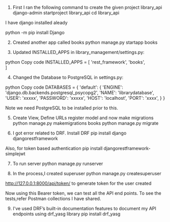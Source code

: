 1. First I ran the following command to create the given project library_api
django-admin startproject library_api
cd library_api

I have django installed aleady

python -m pip install Django

2. Created another app called books
python manage.py startapp books

3. Updated INSTALLED_APPS in library_management/settings.py:

python
Copy code
INSTALLED_APPS = [
    'rest_framework',
    'books',  
]

4. Changed the Database to PostgreSQL in settings.py:

python
Copy code
DATABASES = {
    'default': {
        'ENGINE': 'django.db.backends.postgresql_psycopg2',
        'NAME': 'librarydatabase',
        'USER': 'xxxxx',
        'PASSWORD': 'xxxxx',
        'HOST': 'localhost',
        'PORT': 'xxxx',
    }
}

Note we need PostgreSQL to be installed prior to this.

5. Create View, Define URLs register model and now make migrations
python manage.py makemigrations books
python manage.py migrate

6. I got error related to DRF. Install DRF
pip install django djangorestframework

Also, for token based authentication
pip install djangorestframework-simplejwt

7. To run server
python manage.py runserver

8. In the process,I created superuser 
python manage.py createsuperuser


http://127.0.0.1:8000/api/token/ to generate token for the user created

Now using this Bearer token, we can test all the API end points. To see the tests,refer Postman collections I have shared.

9. I've used DRF’s built-in documentation features to document my API endpoints using drf_yasg library
pip install drf_yasg
